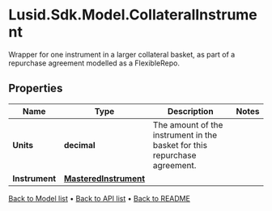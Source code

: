 # Lusid.Sdk.Model.CollateralInstrument
Wrapper for one instrument in a larger collateral basket, as part of a repurchase agreement modelled as a FlexibleRepo.

## Properties

Name | Type | Description | Notes
------------ | ------------- | ------------- | -------------
**Units** | **decimal** | The amount of the instrument in the basket for this repurchase agreement. | 
**Instrument** | [**MasteredInstrument**](MasteredInstrument.md) |  | 

[Back to Model list](../README.md#documentation-for-models) &#8226; [Back to API list](../README.md#documentation-for-api-endpoints) &#8226; [Back to README](../README.md)

